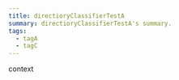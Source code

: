 ```yaml
---
title: directioryClassifierTestA
summary: directioryClassifierTestA's summary.
tags:
  - tagA
  - tagC
---
```


context

